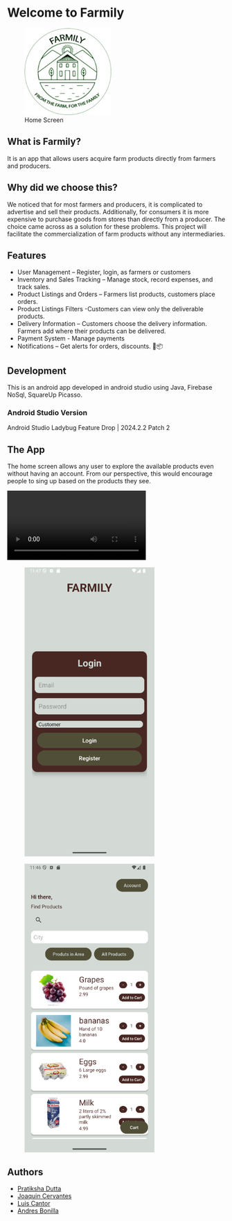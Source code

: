 
# Welcome to Farmily

<figure>
    <img src="/app/src/main/res/mipmap-xxhdpi/farmily_logo.jpg" width="200" height="auto" alt="homeScreen, Home Screen">
    <figcaption>Home Screen</figcaption>
</figure>

## What is Farmily?
It is an app that allows users acquire farm products directly from farmers and producers.

## Why did we choose this?
We noticed that for most farmers and producers, it is complicated to advertise and sell their products. Additionally, for consumers it is more expensive to purchase goods from stores than directly from a producer.
The choice came across as a solution for these problems. This project will facilitate the commercialization of farm products without any intermediaries.

## Features
- User Management – Register, login, as farmers  or customers
- Inventory and  Sales Tracking – Manage stock, record expenses, and track sales.
- Product Listings  and Orders – Farmers list products, customers place orders.
- Product Listings  Filters -Customers can view only the deliverable products.
- Delivery Information – Customers choose the delivery information. Farmers add where their products can be delivered.
- Payment System - Manage payments
- Notifications – Get alerts for orders, discounts. 🚜📦

## Development
This is an android app developed in android studio using Java, Firebase NoSql, SquareUp Picasso.

### Android Studio Version
Android Studio Ladybug Feature Drop | 2024.2.2 Patch 2

## The App
The home screen allows any user to explore the available products even without having an account. From our perspective, this would encourage people to sing up based on the products they see.

<video width="320" height="auto" controls>
  <source src="demo.mkv" type="video/mkv">
</video>

<div style="flex">
    <figure>
        <img src="/app/src/main/res/drawable/signup_farmily.png" width="300" height="auto" alt="signupScreen, Sign Up Screen">
    </figure>
    <figure>
        <img src="/app/src/main/res/drawable/home_screen_farmily.png" width="300" height="auto" alt="homeScreen, Home Screen">
    </figure>
</div>

## Authors
- [Pratiksha Dutta](https://github.com/Prats0509)
- [Joaquin Cervantes](https://github.com/JofeCC)
- [Luis Cantor](https://github.com/cantorLacs)
- [Andres Bonilla](https://github.com/Andres94b)